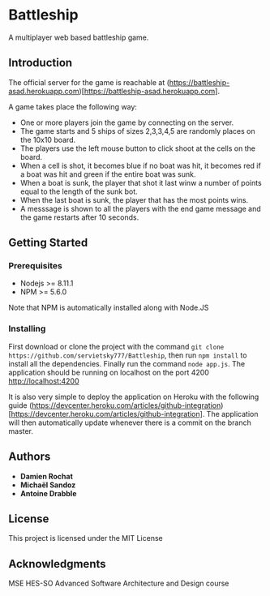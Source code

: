# Battleship

A multiplayer web based battleship game.

## Introduction

The official server for the game is reachable at (https://battleship-asad.herokuapp.com)[https://battleship-asad.herokuapp.com].

A game takes place the following way:

* One or more players join the game by connecting on the server.
* The game starts and 5 ships of sizes 2,3,3,4,5 are randomly places on the 10x10 board.
* The players use the left mouse button to click shoot at the cells on the board.
* When a cell is shot, it becomes blue if no boat was hit, it becomes red if a boat was hit and green if the entire boat was sunk.
* When a boat is sunk, the player that shot it last winw a number of points equal to the length of the sunk bot.
* When the last boat is sunk, the player that has the most points wins.
* A messsage is shown to all the players with the end game message and the game restarts after 10 seconds.

## Getting Started

### Prerequisites

* Nodejs >= 8.11.1
* NPM >= 5.6.0

Note that NPM is automatically installed along with Node.JS

### Installing

First download or clone the project with the command `git clone https://github.com/servietsky777/Battleship`, then run `npm install` to install all the dependencies. Finally run the command `node app.js`. The application should be running on localhost on the port 4200 [http://localhost:4200](http://localhost:4200)

It is also very simple to deploy the application on Heroku with the following guide (https://devcenter.heroku.com/articles/github-integration)[https://devcenter.heroku.com/articles/github-integration]. The application will then automatically update whenever there is a commit on the branch master.

## Authors

* **Damien Rochat**
* **Michaël Sandoz**
* **Antoine Drabble**

## License

This project is licensed under the MIT License

## Acknowledgments

MSE HES-SO Advanced Software Architecture and Design course
